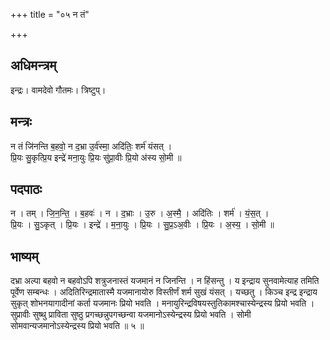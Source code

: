 +++
title = "०५ न तं"

+++
## अधिमन्त्रम्
इन्द्रः। वामदेवो गौतमः। त्रिष्टुप्।

## मन्त्रः
न तं जि॑नन्ति ब॒हवो॒ न द॒भ्रा उ॒र्व॑स्मा॒ अदि॑तिः॒ शर्म॑ यंसत् ।  
प्रि॒यः सु॒कृत्प्रि॒य इन्द्रे॑ मना॒युः प्रि॒यः सु॑प्रा॒वीः प्रि॒यो अ॑स्य सो॒मी ॥

## पदपाठः
न । तम् । जि॒न॒न्ति॒ । ब॒हवः॑ । न । द॒भ्राः । उ॒रु । अ॒स्मै॒ । अदि॑तिः । शर्म॑ । यं॒स॒त् ।  
प्रि॒यः । सु॒ऽकृत् । प्रि॒यः । इन्द्रे॑ । म॒ना॒युः । प्रि॒यः । सु॒प्र॒ऽअ॒वीः । प्रि॒यः । अ॒स्य॒ । सो॒मी ॥

## भाष्यम्
दभ्रा अल्पा बहवो न बहवोऽपि शत्रुजनास्तं यजमानं न जिनन्ति । न हिंसन्तु । य इन्द्राय सुनवामेत्याह तमिति पूर्वेण सम्बन्धः । अदितिरिन्द्रमातास्मै यजमानायोरु विस्तीर्णं शर्म सुखं यंसत् । यच्छतु । किञ्च इन्द्र इन्द्राय सुकृत् शोभनयागादीनां कर्ता यजमानः प्रियो भवति । मनायुरिन्द्रविषयस्तुतिकामश्चास्येन्द्रस्य प्रियो भवति । सुप्रावीः सुष्थु प्राविता सुष्ठु प्रगच्छन्नुपगच्छन्वा यजमानोऽस्येन्द्रस्य प्रियो भवति । सोमी सोमवान्यजमानोऽस्येन्द्रस्य प्रियो भवति ॥ ५ ॥